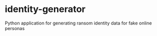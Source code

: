 # identity-generator
Python application for generating ransom identity data for fake online personas

